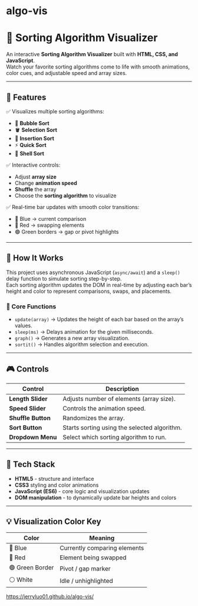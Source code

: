 # algo-vis

# 🔢 Sorting Algorithm Visualizer

An interactive **Sorting Algorithm Visualizer** built with **HTML, CSS, and JavaScript**.  
Watch your favorite sorting algorithms come to life with smooth animations, color cues, and adjustable speed and array sizes.

---

## 🚀 Features

✅ Visualizes multiple sorting algorithms:
- 🫧 **Bubble Sort**
- 🪣 **Selection Sort**
- 🧩 **Insertion Sort**
- ⚡ **Quick Sort**
- 🐚 **Shell Sort**

✅ Interactive controls:
- Adjust **array size**
- Change **animation speed**
- **Shuffle** the array
- Choose the **sorting algorithm** to visualize

✅ Real-time bar updates with smooth color transitions:
- 🔵 Blue → current comparison  
- 🔴 Red → swapping elements  
- 🟢 Green borders → gap or pivot highlights  

---

## 🧠 How It Works

This project uses asynchronous JavaScript (`async/await`) and a `sleep()` delay function to simulate sorting step-by-step.  
Each sorting algorithm updates the DOM in real-time by adjusting each bar’s height and color to represent comparisons, swaps, and placements.

### 🧮 Core Functions
- `update(array)` → Updates the height of each bar based on the array’s values.
- `sleep(ms)` → Delays animation for the given milliseconds.
- `graph()` → Generates a new array visualization.
- `sortit()` → Handles algorithm selection and execution.

---

## 🎮 Controls

| Control | Description |
|----------|--------------|
| **Length Slider** | Adjusts number of elements (array size). |
| **Speed Slider** | Controls the animation speed. |
| **Shuffle Button** | Randomizes the array. |
| **Sort Button** | Starts sorting using the selected algorithm. |
| **Dropdown Menu** | Select which sorting algorithm to run. |

---

## 🧱 Tech Stack

- **HTML5** - structure and interface  
- **CSS3**  styling and color animations  
- **JavaScript (ES6)** - core logic and visualization updates  
- **DOM manipulation** - to dynamically update bar heights and colors

---

## 💡 Visualization Color Key

| Color | Meaning |
|-------|----------|
| 🔵 Blue | Currently comparing elements |
| 🔴 Red | Element being swapped |
| 🟢 Green Border | Pivot / gap marker |
| ⚪ White | Idle / unhighlighted |

https://jerryluo01.github.io/algo-vis/
